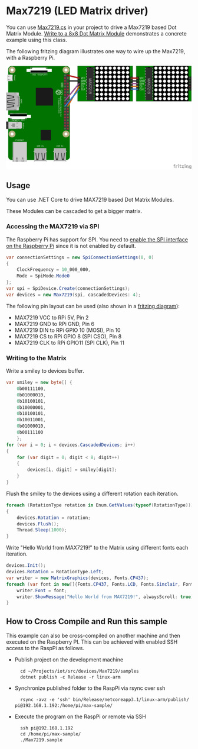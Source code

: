 # Max7219 (LED Matrix driver)

 You can use [Max7219.cs](Max7219.cs) in your project to drive a Max7219 based Dot Matrix Module. [Write to a 8x8 Dot Matrix Module](samples/README.md) demonstrates a concrete example using this class.

 The following fritzing diagram illustrates one way to wire up the Max7219, with a Raspberry Pi.

![Raspberry Pi Breadboard diagram](samples/Schema_bb.png)

## Usage

You can use .NET Core to drive MAX7219 based Dot Matrix Modules.

These Modules can be cascaded to get a bigger matrix.


### Accessing the MAX7219 via SPI

The Raspberry Pi has support for SPI. You need to [enable the SPI interface on the Raspberry Pi](https://www.raspberrypi-spy.co.uk/2014/08/enabling-the-spi-interface-on-the-raspberry-pi/) since it is not enabled by default.


```csharp
var connectionSettings = new SpiConnectionSettings(0, 0)
{
    ClockFrequency = 10_000_000,
    Mode = SpiMode.Mode0
};
var spi = SpiDevice.Create(connectionSettings);
var devices = new Max7219(spi, cascadedDevices: 4);
```

The following pin layout can be used (also shown in a [fritzing diagram](Schema.fzz)):

* MAX7219 VCC to RPi 5V, Pin 2
* MAX7219 GND to RPi GND, Pin 6
* MAX7219 DIN to RPi GPIO 10 (MOSI), Pin 10
* MAX7219 CS to RPi GPIO 8 (SPI CSO), Pin 8
* MAX7219 CLK to RPi GPIO11 (SPI CLK), Pin 11

### Writing to the Matrix

Write a smiley to devices buffer.

```csharp
var smiley = new byte[] { 
    0b00111100, 
    0b01000010, 
    0b10100101, 
    0b10000001, 
    0b10100101, 
    0b10011001, 
    0b01000010, 
    0b00111100 
    };
for (var i = 0; i < devices.CascadedDevices; i++)
{
    for (var digit = 0; digit < 8; digit++)
    {
        devices[i, digit] = smiley[digit];
    }
}

```

Flush the smiley to the devices using a different rotation each iteration.

```csharp
foreach (RotationType rotation in Enum.GetValues(typeof(RotationType)))
{
    devices.Rotation = rotation;
    devices.Flush();
    Thread.Sleep(1000);
}
```

Write "Hello World from MAX7219!" to the Matrix using different fonts each iteration.

```csharp
devices.Init();
devices.Rotation = RotationType.Left;
var writer = new MatrixGraphics(devices, Fonts.CP437);
foreach (var font in new[]{Fonts.CP437, Fonts.LCD, Fonts.Sinclair, Fonts.Tiny, Fonts.CyrillicUkrainian}) {
    writer.Font = font;
    writer.ShowMessage("Hello World from MAX7219!", alwaysScroll: true);
}
```                

## How to Cross Compile and Run this sample

This example can also be cross-compiled on another machine and then executed on the Raspberry PI. This can be achieved with enabled SSH access to the RaspPi as follows.

* Publish project on the development machine

        cd ~/Projects/iot/src/devices/Max7219/samples
        dotnet publish -c Release -r linux-arm

* Synchronize published folder to the RaspPi via rsync over ssh

        rsync -avz -e 'ssh' bin/Release/netcoreapp3.1/linux-arm/publish/  pi@192.168.1.192:/home/pi/max-sample/

* Execute the program on the RaspPi or remote via SSH

        ssh pi@192.168.1.192
        cd /home/pi/max-sample/
        ./Max7219.sample

